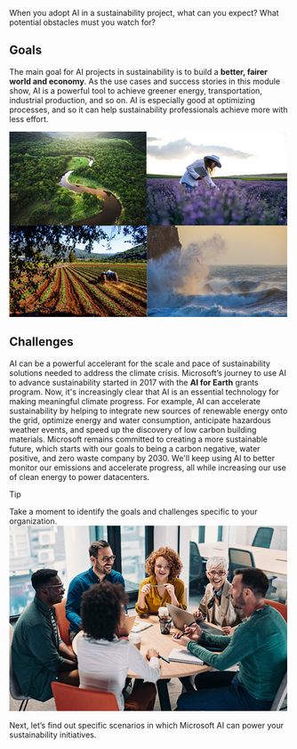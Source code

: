 When you adopt AI in a sustainability project, what can you expect? What potential obstacles must you watch for?

## Goals

The main goal for AI projects in sustainability is to build a **better, fairer world and economy**. As the use cases and success stories in this module show, AI is a powerful tool to achieve greener energy, transportation, industrial production, and so on. AI is especially good at optimizing processes, and so it can help sustainability professionals achieve more with less effort.

![A rain forest, a field of lavender, a farm, and an ocean.](../media/2-sustainability.jpg)

## Challenges

AI can be a powerful accelerant for the scale and pace of sustainability solutions needed to address the climate crisis. Microsoft’s journey to use AI to advance sustainability started in 2017 with the **AI for Earth** grants program. Now, it's increasingly clear that AI is an essential technology for making meaningful climate progress. For example, AI can accelerate sustainability by helping to integrate new sources of renewable energy onto the grid, optimize energy and water consumption, anticipate hazardous weather events, and speed up the discovery of low carbon building materials. Microsoft remains committed to creating a more sustainable future, which starts with our goals to being a carbon negative, water positive, and zero waste company by 2030. We'll keep using AI to better monitor our emissions and accelerate progress, all while increasing our use of clean energy to power datacenters.

>[!TIP]
>Take a moment to identify the goals and challenges specific to your organization.
>![People working and talking around a table.](../media/2-reflection.jpg)

Next, let’s find out specific scenarios in which Microsoft AI can power your sustainability initiatives.